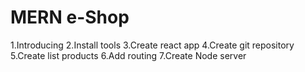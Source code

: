 # MERN e-Shop

1.Introducing
2.Install tools
3.Create react app
4.Create git repository
5.Create list products
6.Add routing
7.Create Node server

